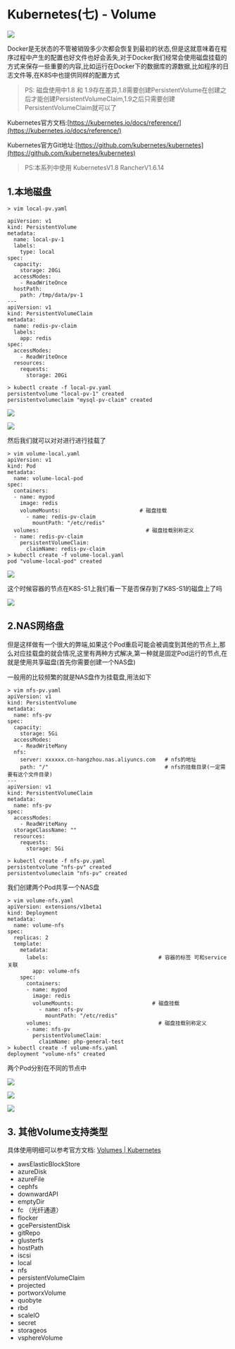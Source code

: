 # Kubernetes(七) - Volume

![](https://github.com/sunmi-OS/KubernetesDoc/blob/master/src/images/7.png)

Docker是无状态的不管被销毁多少次都会恢复到最初的状态,但是这就意味着在程序过程中产生的配置也好文件也好会丢失,对于Docker我们经常会使用磁盘挂载的方式来保存一些重要的内容,比如运行在Docker下的数据库的源数据,比如程序的日志文件等,在K8S中也提供同样的配置方式

> PS: 磁盘使用中1.8 和 1.9存在差异,1.8需要创建PersistentVolume在创建之后才能创建PersistentVolumeClaim,1.9之后只需要创建PersistentVolumeClaim就可以了  


Kubernetes官方文档:[https://kubernetes.io/docs/reference/](https://kubernetes.io/docs/reference/)

Kubernetes官方Git地址:[https://github.com/kubernetes/kubernetes](https://github.com/kubernetes/kubernetes)

> PS:本系列中使用 KubernetesV1.8 RancherV1.6.14  

## 1.本地磁盘

```
> vim local-pv.yaml

apiVersion: v1
kind: PersistentVolume
metadata:
  name: local-pv-1
  labels:
    type: local
spec:
  capacity:
    storage: 20Gi
  accessModes:
    - ReadWriteOnce
  hostPath:
    path: /tmp/data/pv-1
---
apiVersion: v1
kind: PersistentVolumeClaim
metadata:
  name: redis-pv-claim
  labels:
    app: redis
spec:
  accessModes:
    - ReadWriteOnce
  resources:
    requests:
      storage: 20Gi

> kubectl create -f local-pv.yaml
persistentvolume "local-pv-1" created
persistentvolumeclaim "mysql-pv-claim" created
```

![](https://github.com/sunmi-OS/KubernetesDoc/blob/master/src/images/51.png)


![](https://github.com/sunmi-OS/KubernetesDoc/blob/master/src/images/52.png)

然后我们就可以对对进行进行挂载了

```
> vim volume-local.yaml
apiVersion: v1
kind: Pod
metadata:
  name: volume-local-pod
spec:
  containers:
  - name: mypod
    image: redis
    volumeMounts:                         # 磁盘挂载
      - name: redis-pv-claim
        mountPath: "/etc/redis"
  volumes:                                  # 磁盘挂载别称定义
  - name: redis-pv-claim
    persistentVolumeClaim:
      claimName: redis-pv-claim
> kubectl create -f volume-local.yaml
pod "volume-local-pod" created
```

![](https://github.com/sunmi-OS/KubernetesDoc/blob/master/src/images/53.png)

这个时候容器的节点在K8S-S1上我们看一下是否保存到了K8S-S1的磁盘上了吗

![](https://github.com/sunmi-OS/KubernetesDoc/blob/master/src/images/54.png)


## 2.NAS网络盘
但是这样做有一个很大的弊端,如果这个Pod重启可能会被调度到其他的节点上,那么对应挂载盘的就会情况,这里有两种方式解决,第一种就是固定Pod运行的节点,在就是使用共享磁盘(首先你需要创建一个NAS盘)

一般用的比较频繁的就是NAS盘作为挂载盘,用法如下

```
> vim nfs-pv.yaml
apiVersion: v1
kind: PersistentVolume
metadata:
  name: nfs-pv
spec:
  capacity:
    storage: 5Gi
  accessModes:
    - ReadWriteMany
  nfs:
    server: xxxxxx.cn-hangzhou.nas.aliyuncs.com   # nfs的地址
    path: "/"                                     # nfs的挂载目录(一定需要有这个文件目录)
---
apiVersion: v1
kind: PersistentVolumeClaim
metadata:
  name: nfs-pv
spec:
  accessModes:
    - ReadWriteMany
  storageClassName: ""
  resources:
    requests:
      storage: 5Gi

> kubectl create -f nfs-pv.yaml
persistentvolume "nfs-pv" created
persistentvolumeclaim "nfs-pv" created
```

我们创建两个Pod共享一个NAS盘

```
> vim volume-nfs.yaml
apiVersion: extensions/v1beta1 
kind: Deployment
metadata:
  name: volume-nfs
spec:
  replicas: 2  
  template:
    metadata:
      labels:                                   # 容器的标签 可和service关联
        app: volume-nfs
    spec:
      containers:
      - name: mypod
        image: redis
        volumeMounts:                         # 磁盘挂载
          - name: nfs-pv
            mountPath: "/etc/redis"
      volumes:                                  # 磁盘挂载别称定义
      - name: nfs-pv
        persistentVolumeClaim:
          claimName: php-general-test
> kubectl create -f volume-nfs.yaml
deployment "volume-nfs" created
```

两个Pod分别在不同的节点中

![](https://github.com/sunmi-OS/KubernetesDoc/blob/master/src/images/55.png)

![](https://github.com/sunmi-OS/KubernetesDoc/blob/master/src/images/56.png)

![](https://github.com/sunmi-OS/KubernetesDoc/blob/master/src/images/57.png)


## 3. 其他Volume支持类型

具体使用明细可以参考官方文档: [Volumes | Kubernetes](https://v1-8.docs.kubernetes.io/docs/concepts/storage/volumes/)

- awsElasticBlockStore
- azureDisk
- azureFile
- cephfs
- downwardAPI
- emptyDir
- fc （光纤通道）
- flocker
- gcePersistentDisk
- gitRepo
- glusterfs
- hostPath
- iscsi
- local
- nfs
- persistentVolumeClaim
- projected
- portworxVolume
- quobyte
- rbd
- scaleIO
- secret
- storageos
- vsphereVolume

